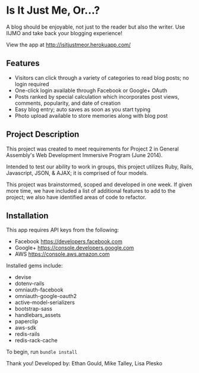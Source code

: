 Is It Just Me, Or...?
=============

A blog should be enjoyable, not just to the reader but also the writer. Use IIJMO and take back your blogging experience!

View the app at http://isitjustmeor.herokuapp.com/

Features
-------
* Visitors can click through a variety of categories to read blog posts; no login required
* One-click login available through Facebook or Google+ OAuth
* Posts ranked by special calculation which incorporates post views, comments, popularity, and date of creation
* Easy blog entry; auto saves as soon as you start typing
* Photo upload available to store memories along with blog post

Project Description
-------
This project was created to meet requirements for Project 2 in General Assembly's Web Development Immersive Program (June 2014).

Intended to test our ability to work in groups, this project utilizes Ruby, Rails, Javascript, JSON, & AJAX; it is comprised of four models.

This project was brainstormed, scoped and developed in one week.  If given more time, we have included a list of additional features to add to the project; we also have identified areas of code to refactor.


Installation
-------

This app requires API keys from the following:
* Facebook  https://developers.facebook.com
* Google+  https://console.developers.google.com
* AWS https://console.aws.amazon.com

Installed gems include:
* devise
* dotenv-rails
* omniauth-facebook
* omniauth-google-oauth2
* active-model-serializers
* bootstrap-sass
* handlebars_assets
* paperclip
* aws-sdk
* redis-rails
* redis-rack-cache

To begin, run `bundle install`


Thank you!
Developed by: Ethan Gould, Mike Talley, Lisa Plesko

